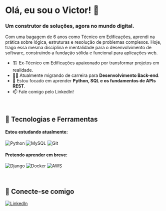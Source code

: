 # Olá, eu sou o Victor! 👋

### Um construtor de soluções, agora no mundo digital.

Com uma bagagem de 6 anos como Técnico em Edificações, aprendi na prática sobre lógica, estruturas e resolução de problemas complexos. Hoje, trago essa mesma disciplina e mentalidade para o desenvolvimento de software, construindo a fundação sólida e funcional para aplicações web.

- 🏗️ Ex-Técnico em Edificações apaixonado por transformar projetos em realidade.
- 👨‍💻 Atualmente migrando de carreira para **Desenvolvimento Back-end**.
- 🌱 Estou focado em aprender **Python, SQL e os fundamentos de APIs REST**.
- 📫 Fale comigo pelo LinkedIn!

<br>

## 🔧 Tecnologias e Ferramentas

#### Estou estudando atualmente:
![Python](https://img.shields.io/badge/Python-3776AB?style=for-the-badge&logo=python&logoColor=white)
![MySQL](https://img.shields.io/badge/MySQL-005C84?style=for-the-badge&logo=mysql&logoColor=white)
![Git](https://img.shields.io/badge/GIT-E44C30?style=for-the-badge&logo=git&logoColor=white)

#### Pretendo aprender em breve:
![Django](https://img.shields.io/badge/Django-092E20?style=for-the-badge&logo=django&logoColor=white)
![Docker](https://img.shields.io/badge/Docker-2496ED?style=for-the-badge&logo=docker&logoColor=white)
![AWS](https://img.shields.io/badge/AWS-232F3E?style=for-the-badge&logo=amazon-aws&logoColor=white)

<br>

## 🔗 Conecte-se comigo
[![LinkedIn](https://img.shields.io/badge/LinkedIn-0077B5?style=for-the-badge&logo=linkedin&logoColor=white)](https://www.linkedin.com/in/victor-hugo-marques-pego-17b35b375/)

